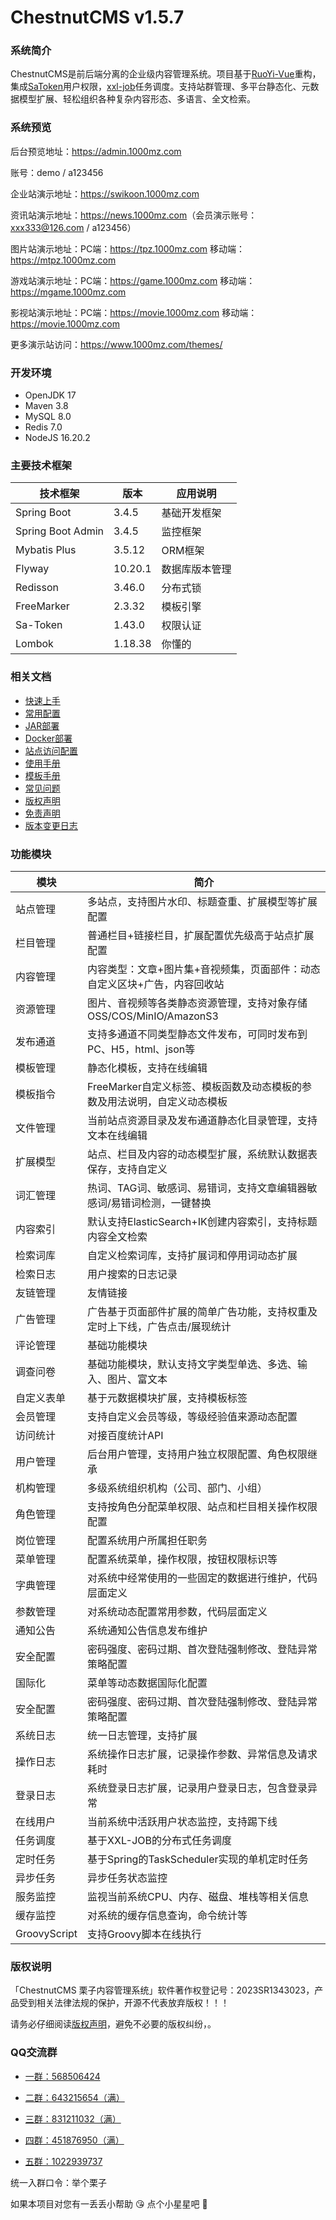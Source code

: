 # ChestnutCMS v1.5.7

### 系统简介

ChestnutCMS是前后端分离的企业级内容管理系统。项目基于[RuoYi-Vue](https://gitee.com/y_project/RuoYi-Vue)重构，集成[SaToken](https://gitee.com/dromara/sa-token)用户权限，[xxl-job](https://gitee.com/xuxueli0323/xxl-job)任务调度。支持站群管理、多平台静态化、元数据模型扩展、轻松组织各种复杂内容形态、多语言、全文检索。

### 系统预览

后台预览地址：<https://admin.1000mz.com>

账号：demo / a123456

企业站演示地址：<https://swikoon.1000mz.com>

资讯站演示地址：<https://news.1000mz.com>（会员演示账号：xxx333@126.com / a123456）

图片站演示地址：PC端：<https://tpz.1000mz.com> 移动端：<https://mtpz.1000mz.com>

游戏站演示地址：PC端：<https://game.1000mz.com> 移动端：<https://mgame.1000mz.com>

影视站演示地址：PC端：<https://movie.1000mz.com> 移动端：<https://movie.1000mz.com>

更多演示站访问：<https://www.1000mz.com/themes/>

### 开发环境
- OpenJDK 17
- Maven 3.8
- MySQL 8.0
- Redis 7.0
- NodeJS 16.20.2

### 主要技术框架

| 技术框架              | 版本      | 应用说明    |
|-------------------|---------|---------|
| Spring Boot       | 3.4.5   | 基础开发框架  |
| Spring Boot Admin | 3.4.5   | 监控框架    |
| Mybatis Plus      | 3.5.12  | ORM框架   |
| Flyway            | 10.20.1  | 数据库版本管理 |
| Redisson          | 3.46.0  | 分布式锁    |
| FreeMarker        | 2.3.32  | 模板引擎    |
| Sa-Token          | 1.43.0  | 权限认证    |
| Lombok            | 1.18.38 | 你懂的     |

### 相关文档


- [快速上手](https://www.1000mz.com/docs/quickstart/668421333332037.shtml)
- [常用配置](https://www.1000mz.com/docs/quickstart/668421333397573.shtml)
- [JAR部署](https://www.1000mz.com/docs/deploy/668421334356037.shtml)
- [Docker部署](https://www.1000mz.com/docs/deploy/668421333434437.shtml)
- [站点访问配置](https://www.1000mz.com/docs/deploy/668421333463109.shtml)
- [使用手册](https://www.1000mz.com/docs/manual/668421334257733.shtml)
- [模板手册](https://www.1000mz.com/docs/template/variables/668421333688389.shtml)
- [常见问题](https://www.1000mz.com/docs/quickstart/668421333995589.shtml)
- [版权声明](https://www.1000mz.com/docs/others/668421333913669.shtml)
- [免责声明](https://www.1000mz.com/docs/others/668421333913669.shtml)
- [版本变更日志](https://www.1000mz.com/changlog/)

### 功能模块

| 模块           | 简介                                           |
|--------------|----------------------------------------------|
| 站点管理         | 多站点，支持图片水印、标题查重、扩展模型等扩展配置                    |
| 栏目管理         | 普通栏目+链接栏目，扩展配置优先级高于站点扩展配置                    |
| 内容管理         | 内容类型：文章+图片集+音视频集，页面部件：动态自定义区块+广告，内容回收站       |
| 资源管理         | 图片、音视频等各类静态资源管理，支持对象存储OSS/COS/MinIO/AmazonS3 |
| 发布通道         | 支持多通道不同类型静态文件发布，可同时发布到PC、H5，html、json等       |
| 模板管理         | 静态化模板，支持在线编辑                                 |
| 模板指令         | FreeMarker自定义标签、模板函数及动态模板的参数及用法说明，自定义动态模板    |
| 文件管理         | 当前站点资源目录及发布通道静态化目录管理，支持文本在线编辑                |
| 扩展模型         | 站点、栏目及内容的动态模型扩展，系统默认数据表保存，支持自定义              |
| 词汇管理         | 热词、TAG词、敏感词、易错词，支持文章编辑器敏感词/易错词检测，一键替换        |
| 内容索引         | 默认支持ElasticSearch+IK创建内容索引，支持标题内容全文检索        |
| 检索词库         | 自定义检索词库，支持扩展词和停用词动态扩展                        |
| 检索日志         | 用户搜索的日志记录                                    |
| 友链管理         | 友情链接                                         |
| 广告管理         | 广告基于页面部件扩展的简单广告功能，支持权重及定时上下线，广告点击/展现统计       |
| 评论管理         | 基础功能模块                                       |
| 调查问卷         | 基础功能模块，默认支持文字类型单选、多选、输入、图片、富文本               |
| 自定义表单        | 基于元数据模块扩展，支持模板标签                             |
| 会员管理         | 支持自定义会员等级，等级经验值来源动态配置                        |
| 访问统计         | 对接百度统计API                                    |
| 用户管理         | 后台用户管理，支持用户独立权限配置、角色权限继承                     |
| 机构管理         | 多级系统组织机构（公司、部门、小组）                           |
| 角色管理         | 支持按角色分配菜单权限、站点和栏目相关操作权限配置                    |
| 岗位管理         | 配置系统用户所属担任职务                                 |
| 菜单管理         | 配置系统菜单，操作权限，按钮权限标识等                          |
| 字典管理         | 对系统中经常使用的一些固定的数据进行维护，代码层面定义                  |
| 参数管理         | 对系统动态配置常用参数，代码层面定义                           |
| 通知公告         | 系统通知公告信息发布维护                                 |
| 安全配置         | 密码强度、密码过期、首次登陆强制修改、登陆异常策略配置                  |
| 国际化          | 菜单等动态数据国际化配置                                 |
| 安全配置         | 密码强度、密码过期、首次登陆强制修改、登陆异常策略配置                  |
| 系统日志         | 统一日志管理，支持扩展                                  |
| 操作日志         | 系统操作日志扩展，记录操作参数、异常信息及请求耗时                    |
| 登录日志         | 系统登录日志扩展，记录用户登录日志，包含登录异常                     |
| 在线用户         | 当前系统中活跃用户状态监控，支持踢下线                          |
| 任务调度         | 基于XXL-JOB的分布式任务调度                            |
| 定时任务         | 基于Spring的TaskScheduler实现的单机定时任务              |
| 异步任务         | 异步任务状态监控                                     |
| 服务监控         | 监视当前系统CPU、内存、磁盘、堆栈等相关信息                      |
| 缓存监控         | 对系统的缓存信息查询，命令统计等                             |
| GroovyScript | 支持Groovy脚本在线执行                               |

### 版权说明

「ChestnutCMS 栗子内容管理系统」软件著作权登记号：2023SR1343023，产品受到相关法律法规的保护，开源不代表放弃版权！！！

请务必仔细阅读[版权声明](https://www.1000mz.com/docs/others/668421333913669.shtml)，避免不必要的版权纠纷，。

### QQ交流群

- [一群：568506424](https://qm.qq.com/q/rOw3kwePg)

- [二群：643215654（满）](https://qm.qq.com/q/BEC38NokKY)

- [三群：831211032（满）](https://qm.qq.com/q/dIB5uyN9ao)

- [四群：451876950（满）](https://qm.qq.com/q/TJooOccjOW)

- [五群：1022939737](https://qm.qq.com/q/CDrFdmqa1G)

统一入群口令：举个栗子

如果本项目对您有一丢丢小帮助 :kissing_heart: 点个小星星吧 :star2: